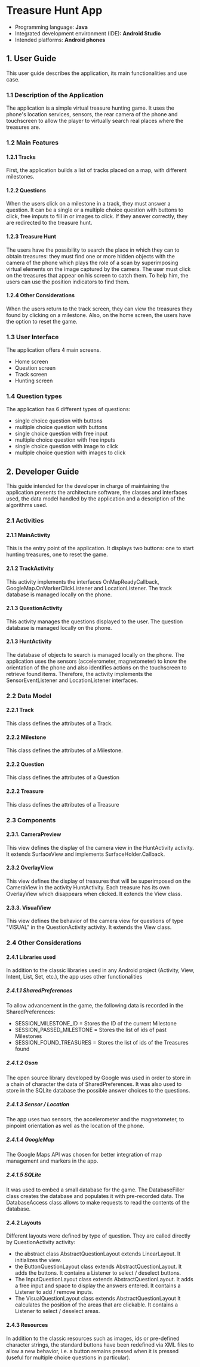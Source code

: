 # Treasure Hunt App

- Programming language: **Java**
- Integrated development environment (IDE): **Android Studio**
- Intended platforms: **Android phones**

## 1. User Guide

This user guide describes the application, its main functionalities and use case.

### 1.1 Description of the Application
The application is a simple virtual treasure hunting game. It uses the phone's location services, sensors, the rear camera of the phone and touchscreen to allow the player to virtually search real places where the treasures are.

### 1.2 Main Features

#### 1.2.1 Tracks
First, the application builds a list of tracks placed on a map, with different milestones.

#### 1.2.2 Questions
When the users click on a milestone in a track, they must answer a question. It can be a single or a multiple choice question with buttons to click, free imputs to fill in or images to click. If they answer correctly, they are redirected to the treasure hunt.

#### 1.2.3 Treasure Hunt
The users have the possibility to search the place in which they can to obtain treasures: they must find one or more hidden objects with the camera of the phone which plays the role of a scan by superimposing virtual elements on the image captured by the camera. The user must click on the treasures that appear on his screen to catch them. To help him, the users can use the position indicators to find them.

#### 1.2.4 Other Considerations
When the users return to the track screen, they can view the treasures they found by clicking on a milestone. 
Also, on the home screen, the users have the option to reset the game.

### 1.3 User Interface
The application offers 4 main screens.
- Home screen
- Question screen
- Track screen
- Hunting screen

### 1.4 Question types
The application has 6 different types of questions:
- single choice question with buttons
- multiple choice question with buttons
- single choice question with free input
- multiple choice question with free inputs
- single choice question with image to click
- multiple choice question with  images to click


## 2. Developer Guide

This guide intended for the developer in charge of maintaining the application presents the architecture software, the classes and interfaces used, the data model handled by the application and a description of the algorithms used.

### 2.1 Activities

#### 2.1.1 MainActivity

This is the entry point of the application. It displays two buttons: one to start hunting treasures, one to reset the game.

#### 2.1.2 TrackActivity

This activity implements the interfaces OnMapReadyCallback, GoogleMap.OnMarkerClickListener and LocationListener. The track database is managed locally on the phone.

#### 2.1.3 QuestionActivity

This activity manages the questions displayed to the user.
The question database is managed locally on the phone.

#### 2.1.3 HuntActivity

The database of objects to search is managed locally on the phone.
The application uses the sensors (accelerometer, magnetometer) to know the orientation of the phone and also identifies actions on the touchscreen to retrieve found items.
Therefore, the activity implements the SensorEventListener and LocationListener interfaces.

### 2.2 Data Model

#### 2.2.1 Track

This class defines the attributes of a Track.

#### 2.2.2 Milestone

This class defines the attributes of a Milestone.

#### 2.2.2 Question

This class defines the attributes of a Question

#### 2.2.2 Treasure

This class defines the attributes of a Treasure


### 2.3 Components

#### 2.3.1. CameraPreview

This view defines the display of the camera view in the HuntActivity activity. It extends SurfaceView and implements SurfaceHolder.Callback.

#### 2.3.2 OverlayView

This view defines the display of treasures that will be superimposed on the CameraView in the activity HuntActivity.
Each treasure has its own OverlayView which disappears when clicked. It extends the View class.

#### 2.3.3. VisualView

This view defines the behavior of the camera view for questions of type "VISUAL" in the QuestionActivity activity. It extends the View class.

### 2.4 Other Considerations

#### 2.4.1 Libraries used

In addition to the classic libraries used in any Android project (Activity, View, Intent, List, Set,
etc.), the app uses other functionalities

##### 2.4.1.1 SharedPreferences

To allow advancement in the game, the following data is recorded in the SharedPreferences:
- SESSION_MILESTONE_ID = Stores the ID of the current Milestone
- SESSION_PASSED_MILESTONE = Stores the list of ids of past Milestones
- SESSION_FOUND_TREASURES = Stores the list of ids of the Treasures found

##### 2.4.1.2 Gson

The open source library developed by Google was used in order to store in a chain of character the data of SharedPreferences. It was also used to store in the SQLite  database  the possible answer choices to the questions.

##### 2.4.1.3 Sensor / Location

The app uses two sensors, the accelerometer and the magnetometer, to pinpoint orientation as well as the location of the phone.

##### 2.4.1.4 GoogleMap

The Google Maps API was chosen for better integration of map management and markers in the app.

##### 2.4.1.5 SQLite

It was used to embed a small database for the game. The DatabaseFiller class creates the database and populates it with pre-recorded data. The DatabaseAccess class allows to make requests to read the contents of the database.

#### 2.4.2 Layouts

Different layouts were defined by type of question. They are called directly by QuestionActivity activity:
- the abstract class AbstractQuestionLayout extends LinearLayout. It initializes the view.
- the ButtonQuestionLayout class extends AbstractQuestionLayout. It adds the buttons. It contains a Listener to select / deselect buttons.
- The InputQuestionLayout class extends AbstractQuestionLayout. It adds a free input and space to display the answers entered. It contains a Listener to add / remove inputs.
- The VisualQuestionLayout class extends AbstractQuestionLayout It calculates the position of the areas that are clickable. It contains a Listener to select / deselect areas.

#### 2.4.3 Resources

In addition to the classic resources such as images, ids or pre-defined character strings, the standard buttons have been redefined via XML files to allow a new behavior, i.e. a button remains pressed when it is pressed (useful for
multiple choice questions in particular).